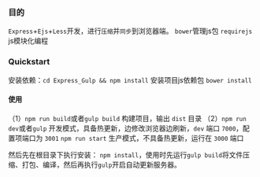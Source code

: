
### 目的
`Express`+`Ejs`+`Less`开发，进行`压缩`并`同步`到浏览器端。
`bower`管理js包
`requirejs` js模块化编程

### Quickstart
安装依赖：`cd Express_Gulp && npm install`
安装项目js依赖包  `bower install`


#### 使用
（1）`npm run build`或者`gulp build` 构建项目，输出 `dist` 目录
（2）`npm run dev`或者`gulp` 开发模式，具备热更新，边修改浏览器边刷新，`dev` 端口 `7000`，配置项端口为 `3001`
`npm run start` 生产模式，不具备热更新，运行在 `3000` 端口  

然后先在根目录下执行安装：
`npm install`，使用时先运行`gulp build`将文件压缩、打包、编译，然后再执行`gulp`开启自动更新服务器。
